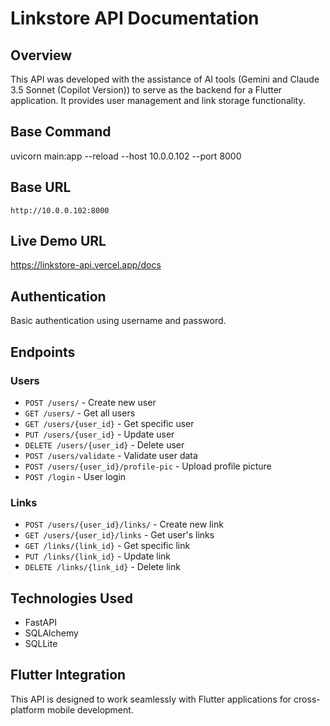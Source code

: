 # Linkstore API Documentation

## Overview

This API was developed with the assistance of AI tools (Gemini and Claude 3.5 Sonnet (Copilot Version)) to serve as the backend for a Flutter application. It provides user management and link storage functionality.

## Base Command

uvicorn main:app --reload --host 10.0.0.102 --port 8000

## Base URL

`http://10.0.0.102:8000`

## Live Demo URL

https://linkstore-api.vercel.app/docs

## Authentication

Basic authentication using username and password.

## Endpoints

### Users

- `POST /users/` - Create new user
- `GET /users/` - Get all users
- `GET /users/{user_id}` - Get specific user
- `PUT /users/{user_id}` - Update user
- `DELETE /users/{user_id}` - Delete user
- `POST /users/validate` - Validate user data
- `POST /users/{user_id}/profile-pic` - Upload profile picture
- `POST /login` - User login

### Links

- `POST /users/{user_id}/links/` - Create new link
- `GET /users/{user_id}/links` - Get user's links
- `GET /links/{link_id}` - Get specific link
- `PUT /links/{link_id}` - Update link
- `DELETE /links/{link_id}` - Delete link

## Technologies Used

- FastAPI
- SQLAlchemy
- SQLLite

## Flutter Integration

This API is designed to work seamlessly with Flutter applications for cross-platform mobile development.
